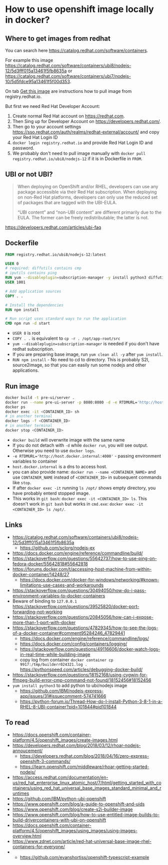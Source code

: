 # How to use openshift image locally in docker?

## Where to get images from redhat

You can search here https://catalog.redhat.com/software/containers.

For example this image https://catalog.redhat.com/software/containers/ubi8/nodejs-12/5d3fff015a13461f5fb8635a or https://catalog.redhat.com/software/containers/ubi7/nodejs-10/5d5fdce95a13461f5f00d353.

On tab [Get this image](https://catalog.redhat.com/software/containers/ubi8/nodejs-12/5d3fff015a13461f5fb8635a?container-tabs=gti) are instructions how to pull image from registry.redhat.io.

But first we need Red Hat Developer Account:
1. Create normal Red Hat account on https://redhat.com.
2. Then Sing up for Developer Account on https://developers.redhat.com/.
3. Then go to your account settings https://sso.redhat.com/auth/realms/redhat-external/account/ and copy your Red Hat Login ID
4. `docker login registry.redhat.io` and provide Red Hat Login ID and password.
5. We probably don't need to pull image manually with `docker pull registry.redhat.io/ubi8/nodejs-12` if it is in Dockerfile in `FROM`.

## UBI or not UBI?

>When deploying on OpenShift and/or RHEL, developers can use any package accessible via their Red Hat subscription. When deploying on non-Red Hat platforms, developers can only use the reduced set of packages that are tagged with the UBI-EULA. 
>
>“UBI content” and “non-UBI content” are different primarily due to the EULA. The former can be freely redistributable; the latter is not.

https://developers.redhat.com/articles/ubi-faq

## Dockerfile

```Dockerfile
FROM registry.redhat.io/ubi8/nodejs-12:latest

USER 0
# required: diffutils contains cmp
# iputils contains ping
RUN yum --disableplugin=subscription-manager -y install python3 diffutils
USER 1001

# Add application sources
COPY . .

# Install the dependencies
RUN npm install

# Run script uses standard ways to run the application
CMD npm run -d start
```

- `USER 0` is root
- `COPY . .` is equivalent to `cp -r . /opt/app-root/src`
- `yum --disableplugin=subscription-manager` is needed if you don't have redhat subscription.
- If you are preparing base image, run `yum clean all -y` after `yum install`.
- `RUN npm install` - No need to cd to directory. This is probably S2I, source2image, so that you can easily run some nodejs and other applications.

## Run image

```bash
docker build -t pre-ui/server .
docker run --name pre-ui-server -p 8080:8080 -d -e RTDMURL='http://host.docker.internal:4000' -e DISABLE_KAFKA=false pre-ui/server
docker ps
docker exec -it <CONTAINER_ID> sh
# in another terminal
docker logs -f <CONTAINER_ID>
# in another terminal
docker stop <CONTAINER_ID>
```

- `docker build` will overwrite image with the same name
- If you do not detach with `-d` while `docker run`, you will see output. Otherwise you need to use `docker logs`.
- `-e RTDMURL='http://host.docker.internal:4000'` - passing environment variables to container
- `host.docker.internal` is a dns to access host.
- you can also provide name: `docker run --name <CONTAINER_NAME>` and use `CONTAINER_NAME` instead of `<CONTAINER_ID>` in subsequent commands like `stop`.
- If after `docker exec -it` running `ls /opt/` shows empty directory, you have probably enterd stopped image.
- This works in `git bash`: `docker exec -it <CONTAINER_ID> ls`. This doesn't work in `git bash` but works in `cmd.exe`: `docker exec -it <CONTAINER_ID> ls /opt/`.

## Links

- https://catalog.redhat.com/software/containers/ubi8/nodejs-12/5d3fff015a13461f5fb8635a
  - https://github.com/sclorg/nodejs-ex
- https://docs.docker.com/engine/reference/commandline/build/
- https://stackoverflow.com/questions/55642737/how-to-use-ping-on-fedora-docker/55642818#55642818
- https://forums.docker.com/t/accessing-host-machine-from-within-docker-container/14248/27
  - https://docs.docker.com/docker-for-windows/networking/#known-limitations-use-cases-and-workarounds
- https://stackoverflow.com/questions/30494050/how-do-i-pass-environment-variables-to-docker-containers
- Beware of binding to `127.0.0.1` https://stackoverflow.com/questions/39525820/docker-port-forwarding-not-working
- https://stackoverflow.com/questions/20845056/how-can-i-expose-more-than-1-port-with-docker
- https://stackoverflow.com/questions/47829345/how-to-see-the-logs-of-a-docker-container#comment95284246_47829441
  - https://docs.docker.com/engine/reference/commandline/logs/
  - https://docs.docker.com/config/containers/logging/
  - https://stackoverflow.com/questions/49116606/docker-watch-logs-in-real-time-while-building-image
  - copy log from container `docker container cp 9917:/tmp/builderr024321.log .` https://pythonspeed.com/articles/debugging-docker-build/
- https://stackoverflow.com/questions/18152168/using-cygwin-for-ffmpeg-build-error-cmp-command-not-found/18152456#18152456
- `yum install python3` to add python to ubi/nodejs image
  - https://github.com/IBM/nodejs-express-app/issues/31#issuecomment-574741666
  - https://python-forum.io/Thread-How-do-I-install-Python-3-8-1-in-a-RHEL-8-UBI-container?pid=101844#pid101844

## To read

- https://docs.openshift.com/container-platform/4.5/openshift_images/create-images.html
- https://developers.redhat.com/blog/2018/03/12/rhoar-nodejs-annoucement/
  - https://developers.redhat.com/blog/2018/04/16/zero-express-openshift-3-commands/
  - https://learn.openshift.com/middleware/rhoar-getting-started-nodejs/
- https://access.redhat.com/documentation/en-us/red_hat_enterprise_linux_atomic_host/7/html/getting_started_with_containers/using_red_hat_universal_base_images_standard_minimal_and_runtimes
- https://github.com/IBM/python-ubi-openshift
- https://www.openshift.com/blog/a-guide-to-openshift-and-uids
- https://www.openshift.com/blog/create-s2i-builder-image
- https://www.openshift.com/blog/how-to-use-entitled-image-builds-to-build-drivercontainers-with-ubi-on-openshift
- https://docs.openshift.com/container-platform/4.5/openshift_images/using_images/using-images-overview.html
- https://www.zdnet.com/article/red-hat-universal-base-image-rhel-containers-for-everyone/
- - https://github.com/evanshortiss/openshift-typescript-example